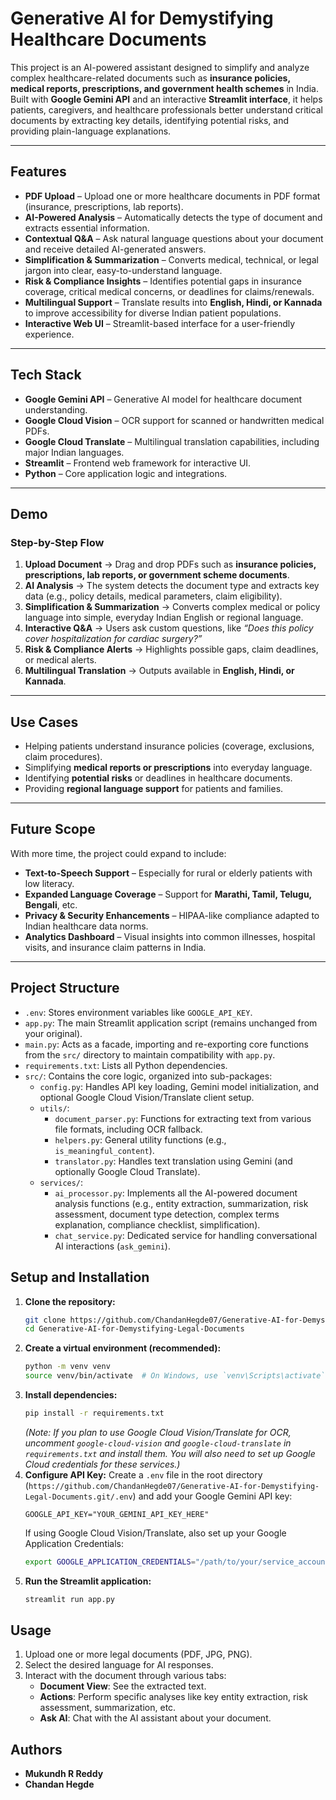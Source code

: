 # Generative AI for Demystifying Healthcare Documents

This project is an AI-powered assistant designed to simplify and analyze complex healthcare-related documents such as **insurance policies, medical reports, prescriptions, and government health schemes** in India. Built with **Google Gemini API** and an interactive **Streamlit interface**, it helps patients, caregivers, and healthcare professionals better understand critical documents by extracting key details, identifying potential risks, and providing plain-language explanations.

---

## Features
- **PDF Upload** – Upload one or more healthcare documents in PDF format (insurance, prescriptions, lab reports).  
- **AI-Powered Analysis** – Automatically detects the type of document and extracts essential information.  
- **Contextual Q&A** – Ask natural language questions about your document and receive detailed AI-generated answers.  
- **Simplification & Summarization** – Converts medical, technical, or legal jargon into clear, easy-to-understand language.  
- **Risk & Compliance Insights** – Identifies potential gaps in insurance coverage, critical medical concerns, or deadlines for claims/renewals.  
- **Multilingual Support** – Translate results into **English, Hindi, or Kannada** to improve accessibility for diverse Indian patient populations.  
- **Interactive Web UI** – Streamlit-based interface for a user-friendly experience.  

---

## Tech Stack
- **Google Gemini API** – Generative AI model for healthcare document understanding.  
- **Google Cloud Vision** – OCR support for scanned or handwritten medical PDFs.  
- **Google Cloud Translate** – Multilingual translation capabilities, including major Indian languages.  
- **Streamlit** – Frontend web framework for interactive UI.  
- **Python** – Core application logic and integrations.  

---

## Demo

### Step-by-Step Flow
1. **Upload Document** → Drag and drop PDFs such as **insurance policies, prescriptions, lab reports, or government scheme documents**.  
2. **AI Analysis** → The system detects the document type and extracts key data (e.g., policy details, medical parameters, claim eligibility).  
3. **Simplification & Summarization** → Converts complex medical or policy language into simple, everyday Indian English or regional language.  
4. **Interactive Q&A** → Users ask custom questions, like *“Does this policy cover hospitalization for cardiac surgery?”*  
5. **Risk & Compliance Alerts** → Highlights possible gaps, claim deadlines, or medical alerts.  
6. **Multilingual Translation** → Outputs available in **English, Hindi, or Kannada**.    
---

## Use Cases 
- Helping patients understand insurance policies (coverage, exclusions, claim procedures).
- Simplifying **medical reports or prescriptions** into everyday language.
- Identifying **potential risks** or deadlines in healthcare documents.  
- Providing **regional language support** for patients and families.  

---

## Future Scope 
With more time, the project could expand to include:    
- **Text-to-Speech Support** – Especially for rural or elderly patients with low literacy.  
- **Expanded Language Coverage** – Support for **Marathi, Tamil, Telugu, Bengali**, etc.   
- **Privacy & Security Enhancements** – HIPAA-like compliance adapted to Indian healthcare data norms.  
- **Analytics Dashboard** – Visual insights into common illnesses, hospital visits, and insurance claim patterns in India.  

---
## Project Structure

-   `.env`: Stores environment variables like `GOOGLE_API_KEY`.
-   `app.py`: The main Streamlit application script (remains unchanged from your original).
-   `main.py`: Acts as a facade, importing and re-exporting core functions from the `src/` directory to maintain compatibility with `app.py`.
-   `requirements.txt`: Lists all Python dependencies.
-   `src/`: Contains the core logic, organized into sub-packages:
    -   `config.py`: Handles API key loading, Gemini model initialization, and optional Google Cloud Vision/Translate client setup.
    -   `utils/`:
        -   `document_parser.py`: Functions for extracting text from various file formats, including OCR fallback.
        -   `helpers.py`: General utility functions (e.g., `is_meaningful_content`).
        -   `translator.py`: Handles text translation using Gemini (and optionally Google Cloud Translate).
    -   `services/`:
        -   `ai_processor.py`: Implements all the AI-powered document analysis functions (e.g., entity extraction, summarization, risk assessment, document type detection, complex terms explanation, compliance checklist, simplification).
        -   `chat_service.py`: Dedicated service for handling conversational AI interactions (`ask_gemini`).

## Setup and Installation

1.  **Clone the repository:**
    ```bash
    git clone https://github.com/ChandanHegde07/Generative-AI-for-Demystifying-Legal-Documents.git
    cd Generative-AI-for-Demystifying-Legal-Documents
    ```
2.  **Create a virtual environment (recommended):**
    ```bash
    python -m venv venv
    source venv/bin/activate  # On Windows, use `venv\Scripts\activate`
    ```
3.  **Install dependencies:**
    ```bash
    pip install -r requirements.txt
    ```
    *(Note: If you plan to use Google Cloud Vision/Translate for OCR, uncomment `google-cloud-vision` and `google-cloud-translate` in `requirements.txt` and install them. You will also need to set up Google Cloud credentials for these services.)*
4.  **Configure API Key:**
    Create a `.env` file in the root directory (`https://github.com/ChandanHegde07/Generative-AI-for-Demystifying-Legal-Documents.git/.env`) and add your Google Gemini API key:
    ```
    GOOGLE_API_KEY="YOUR_GEMINI_API_KEY_HERE"
    ```
    If using Google Cloud Vision/Translate, also set up your Google Application Credentials:
    ```bash
    export GOOGLE_APPLICATION_CREDENTIALS="/path/to/your/service_account_key.json"
    ```
5.  **Run the Streamlit application:**
    ```bash
    streamlit run app.py
    ```

## Usage

1.  Upload one or more legal documents (PDF, JPG, PNG).
2.  Select the desired language for AI responses.
3.  Interact with the document through various tabs:
    -   **Document View**: See the extracted text.
    -   **Actions**: Perform specific analyses like key entity extraction, risk assessment, summarization, etc.
    -   **Ask AI**: Chat with the AI assistant about your document.

## Authors
- **Mukundh R Reddy**  
- **Chandan Hegde**

